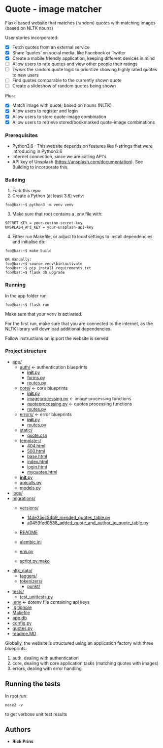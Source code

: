 # Quote - image matcher

Flask-based website that matches (random) quotes with matching images (based on NLTK nouns)

User stories incorporated:
- [x] Fetch quotes from an external service 
- [x] Share ‘quotes’ on social media, like Facebook or Twitter
- [x] Create a mobile friendly application, keeping different devices in mind
- [ ] Allow users to rate quotes and view other people their ratings
- [ ] Tweak the random quote logic to prioritize showing highly rated quotes to new users
- [ ] Find quotes comparable to the currently shown quote
- [ ] Create a slideshow of random quotes being shown

Plus:
- [x] Match image with quote, based on nouns (NLTK)
- [x] Allow users to register and login
- [x] Allow users to store quote-image combination
- [x] Allow users to retrieve stored/bookmarked quote-image combinations

### Prerequisites

- Python3.6 : This website depends on features like f-strings that were introducing in Python3.6
- Internet connection, since we are calling API's
- API key of Unsplash (https://unsplash.com/documentation). See Building to incorporate this.

### Building

1. Fork this repo
2. Create a Python (at least 3.6) venv:

```
foo@bar:~$ python3 -m venv venv
```

3. Make sure that root contains a .env file with:

```
SECRET_KEY = your-custom-secret-key
UNSPLASH_API_KEY = your-unsplash-api-key

```

4. Either run Makefile, or adjust to local settings to install dependencies and initialise db:

```
foo@bar:~$ make build

OR manually:
foo@bar:~$ source venv\bin\activate
foo@bar:~$ pip install requirements.txt
foo@bar:~$ flask db upgrade
```

### Running

In the app folder run:

```
foo@bar:~$ flask run
```
Make sure that your venv is activated.

For the first run, make sure that you are connected to the internet, as the NLTK library will download additional dependencies.

Follow instructions on ip:port the website is served

### Project structure


* [app/](/tree/master//quote/app)
  * [auth/](/tree/master//quote/app/auth) &larr; authentication blueprints
    * [__init__.py](/tree/master//quote/app/auth/__init__.py)
    * [forms.py](/tree/master//quote/app/auth/forms.py)
    * [routes.py](/tree/master//quote/app/auth/routes.py)
  * [core/](/tree/master//quote/app/core) &larr; core blueprints
    * [__init__.py](/tree/master//quote/app/core/__init__.py)
    * [imageprocessing.py](/tree/master//quote/app/core/imageprocessing.py)  &larr; image processing functions
    * [quoteprocessing.py](/tree/master//quote/app/core/quoteprocessing.py)  &larr; quotes processing functions
    * [routes.py](/tree/master//quote/app/core/routes.py)
  * [errors/](/tree/master//quote/app/errors) &larr; error blueprints
    * [__init__.py](/tree/master//quote/app/errors/__init__.py)
    * [routes.py](/tree/master//quote/app/errors/routes.py)
  * [static/](/tree/master//quote/app/static)
    * [quote.css](/tree/master//quote/app/static/quote.css)
  * [templates/](/tree/master//quote/app/templates)
    * [404.html](/tree/master//quote/app/templates/404.html)
    * [500.html](/tree/master//quote/app/templates/500.html)
    * [base.html](/tree/master//quote/app/templates/base.html)
    * [index.html](/tree/master//quote/app/templates/index.html)
    * [login.html](/tree/master//quote/app/templates/login.html)
    * [myquotes.html](/tree/master//quote/app/templates/myquotes.html)
  * [__init__.py](/tree/master//quote/app/__init__.py)
  * [apicalls.py](/tree/master//quote/app/apicalls.py)
  * [models.py](/tree/master//quote/app/models.py)
* [logs/](/tree/master//quote/logs)
* [migrations/](/tree/master//quote/migrations)
  * [versions/](/tree/master//quote/migrations/versions)
    
    * [14de25ec54b9_mended_quotes_table.py](/tree/master//quote/migrations/versions/14de25ec54b9_mended_quotes_table.py)
    * [a0459fed0538_added_quote_and_author_to_quote_table.py](/tree/master//quote/migrations/versions/a0459fed0538_added_quote_and_author_to_quote_table.py)
  * [README](/tree/master//quote/migrations/README)
  * [alembic.ini](/tree/master//quote/migrations/alembic.ini)
  * [env.py](/tree/master//quote/migrations/env.py)
  * [script.py.mako](/tree/master//quote/migrations/script.py.mako)
* [nltk_data/](/tree/master//quote/nltk_data)
  * [taggers/](/tree/master//quote/nltk_data/taggers)
  * [tokenizers/](/tree/master//quote/nltk_data/tokenizers)
    * [punkt/](/tree/master//quote/nltk_data/tokenizers/punkt)
* [tests/](/tree/master//quote/tests)
  * [test_unittests.py](/tree/master//quote/tests/test_unittests.py)
* [.env](/tree/master//quote/.env) &larr; dotenv file containing api keys
* [.gitignore](/tree/master//quote/.gitignore)
* [Makefile](/tree/master//quote/Makefile)
* [app.db](/tree/master//quote/app.db)
* [config.py](/tree/master//quote/config.py)
* [quotes.py](/tree/master//quote/quotes.py)
* [readme.MD](/tree/master//quote/readme.MD)



Globally, the website is structured using an application factory with three blueprints:

1. auth, dealing with authentication
2. core, dealing with core application tasks (matching quotes with images)
3. errors, dealing with error handling

## Running the tests

In root run:

```
nose2 -v
```

to get verbose unit test results

## Authors

- **Rick Prins**

